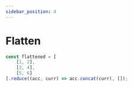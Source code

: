 ```yaml
---
sidebar_position: 4
---
```


# Flatten

```js
const flattened = [
    [1, 2],
    [3, 4],
    [5, 6]
].reduce((acc, curr) => acc.concat(curr), []);
```
